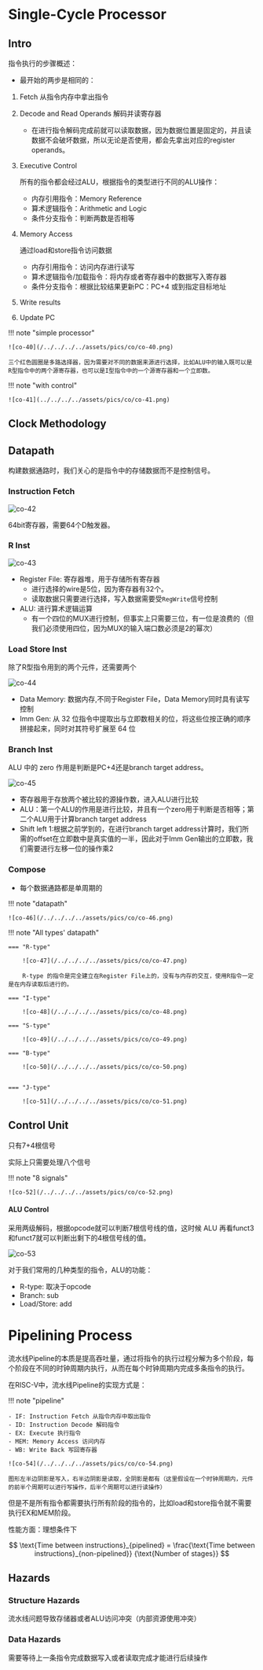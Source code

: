 # Single-Cycle Processor

## Intro

指令执行的步骤概述：

- 最开始的两步是相同的：

1. Fetch 从指令内存中拿出指令
   
  
2. Decode and Read Operands 解码并读寄存器
     - 在进行指令解码完成前就可以读取数据，因为数据位置是固定的，并且读数据不会破坏数据，所以无论是否使用，都会先拿出对应的register operands。

3. Executive Control

    所有的指令都会经过ALU，根据指令的类型进行不同的ALU操作：

    
    - 内存引用指令：Memory Reference 
    - 算术逻辑指令：Arithmetic and Logic 
    - 条件分支指令：判断两数是否相等

4. Memory Access 
 
    通过load和store指令访问数据

    - 内存引用指令：访问内存进行读写
    - 算术逻辑指令/加载指令：将内存或者寄存器中的数据写入寄存器
    - 条件分支指令：根据比较结果更新PC：PC+4 或到指定目标地址

5. Write results
    
6. Update PC

!!! note "simple processor"

    ![co-40](/../../../../assets/pics/co/co-40.png)

    三个红色圆圈是多路选择器，因为需要对不同的数据来源进行选择，比如ALU中的输入既可以是R型指令中的两个源寄存器，也可以是I型指令中的一个源寄存器和一个立即数。

!!! note "with control"

    ![co-41](../../../../assets/pics/co/co-41.png)


## Clock Methodology

## Datapath

构建数据通路时，我们关心的是指令中的存储数据而不是控制信号。

### Instruction Fetch

![co-42](/../../../../assets/pics/co/co-42.png)

64bit寄存器，需要64个D触发器。

### R Inst

![co-43](/../../../../assets/pics/co/co-43.png)

- Register File: 寄存器堆，用于存储所有寄存器
    - 进行选择的wire是5位，因为寄存器有32个。
    - 读取数据只需要进行选择，写入数据需要受`RegWrite`信号控制  
- ALU: 进行算术逻辑运算
    - 有一个四位的MUX进行控制，但事实上只需要三位，有一位是浪费的（但我们必须使用四位，因为MUX的输入端口数必须是2的幂次）
  
### Load Store Inst

除了R型指令用到的两个元件，还需要两个

![co-44](/../../../../assets/pics/co/co-44.png)

- Data Memory: 数据内存,不同于Register File，Data Memory同时具有读写控制
- Imm Gen: 从 32 位指令中提取出与立即数相关的位，将这些位按正确的顺序拼接起来，同时对其符号扩展至 64 位

### Branch Inst

ALU 中的 zero 作用是判断是PC+4还是branch target address。

![co-45](/../../../../assets/pics/co/co-45.png)

- 寄存器用于存放两个被比较的源操作数，进入ALU进行比较
- ALU：第一个ALU的作用是进行比较，并且有一个zero用于判断是否相等；第二个ALU用于计算branch target address
- Shift left 1:根据之前学到的，在进行branch target address计算时，我们所需的offset在立即数中是真实值的一半，因此对于Imm Gen输出的立即数，我们需要进行左移一位的操作乘2

### Compose

- 每个数据通路都是单周期的

!!! note "datapath"

    ![co-46](/../../../../assets/pics/co/co-46.png)

!!! note "All types' datapath"

    === "R-type"

        ![co-47](/../../../../assets/pics/co/co-47.png)

        R-type 的指令是完全建立在Register File上的，没有与内存的交互，使用R指令一定是在内存读取后进行的。

    === "I-type"

        ![co-48](/../../../../assets/pics/co/co-48.png)

    === "S-type"

        ![co-49](/../../../../assets/pics/co/co-49.png)

    === "B-type"

        ![co-50](/../../../../assets/pics/co/co-50.png)


    === "J-type"

        ![co-51](/../../../../assets/pics/co/co-51.png)

## Control Unit

只有7+4根信号

实际上只需要处理八个信号

!!! note "8 signals"

    ![co-52](/../../../../assets/pics/co/co-52.png)



#### ALU Control

采用两级解码，根据opcode就可以判断7根信号线的值，这时候 ALU 再看funct3和funct7就可以判断出剩下的4根信号线的值。

![co-53](/../../../../assets/pics/co/co-53.png)

对于我们常用的几种类型的指令，ALU的功能：

- R-type: 取决于opcode
- Branch: sub
- Load/Store: add


# Pipelining Process

流水线Pipeline的本质是提高吞吐量，通过将指令的执行过程分解为多个阶段，每个阶段在不同的时钟周期内执行，从而在每个时钟周期内完成多条指令的执行。

在RISC-V中，流水线Pipeline的实现方式是：

!!! note "pipeline"

    - IF: Instruction Fetch 从指令内存中取出指令
    - ID: Instruction Decode 解码指令
    - EX: Execute 执行指令
    - MEM: Memory Access 访问内存
    - WB: Write Back 写回寄存器

    ![co-54](/../../../../assets/pics/co/co-54.png)

    图形左半边阴影是写入，右半边阴影是读取，全阴影是都有（这里假设在一个时钟周期内，元件的前半个周期可以进行写操作，后半个周期可以进行读操作）



但是不是所有指令都需要执行所有阶段的指令的，比如load和store指令就不需要执行EX和MEM阶段。

性能方面：理想条件下

$$
\text{Time between instructions}_{pipelined} = \frac{\text{Time between instructions}_{non-pipelined}}  {\text{Number of stages}}
$$

## Hazards

### Structure Hazards
流水线问题导致存储器或者ALU访问冲突（内部资源使用冲突）

### Data Hazards

需要等待上一条指令完成数据写入或者读取完成才能进行后续操作




